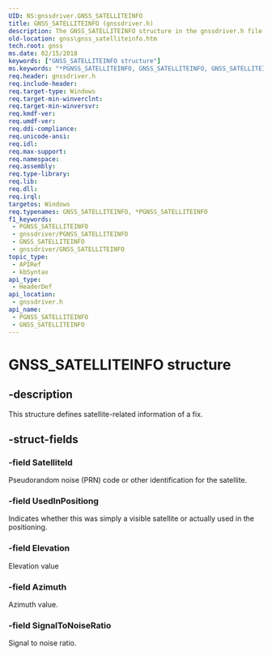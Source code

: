 ```yaml
---
UID: NS:gnssdriver.GNSS_SATELLITEINFO
title: GNSS_SATELLITEINFO (gnssdriver.h)
description: The GNSS_SATELLITEINFO structure in the gnssdriver.h file defines satellite-related information of a fix.
old-location: gnss\gnss_satelliteinfo.htm
tech.root: gnss
ms.date: 02/15/2018
keywords: ["GNSS_SATELLITEINFO structure"]
ms.keywords: "*PGNSS_SATELLITEINFO, GNSS_SATELLITEINFO, GNSS_SATELLITEINFO structure [Sensor Devices], PGNSS_SATELLITEINFO, PGNSS_SATELLITEINFO structure pointer [Sensor Devices], gnss.gnss_satelliteinfo, gnssdriver/GNSS_SATELLITEINFO, gnssdriver/PGNSS_SATELLITEINFO"
req.header: gnssdriver.h
req.include-header: 
req.target-type: Windows
req.target-min-winverclnt: 
req.target-min-winversvr: 
req.kmdf-ver: 
req.umdf-ver: 
req.ddi-compliance: 
req.unicode-ansi: 
req.idl: 
req.max-support: 
req.namespace: 
req.assembly: 
req.type-library: 
req.lib: 
req.dll: 
req.irql: 
targetos: Windows
req.typenames: GNSS_SATELLITEINFO, *PGNSS_SATELLITEINFO
f1_keywords:
 - PGNSS_SATELLITEINFO
 - gnssdriver/PGNSS_SATELLITEINFO
 - GNSS_SATELLITEINFO
 - gnssdriver/GNSS_SATELLITEINFO
topic_type:
 - APIRef
 - kbSyntax
api_type:
 - HeaderDef
api_location:
 - gnssdriver.h
api_name:
 - PGNSS_SATELLITEINFO
 - GNSS_SATELLITEINFO
---
```


# GNSS_SATELLITEINFO structure


## -description

This structure defines satellite-related information of a fix.

## -struct-fields

### -field SatelliteId

Pseudorandom noise (PRN) code or other identification for the satellite.

### -field UsedInPositiong

Indicates whether this was simply a visible satellite or actually used in the positioning.

### -field Elevation

Elevation value

### -field Azimuth

Azimuth value.

### -field SignalToNoiseRatio

Signal to noise ratio.


